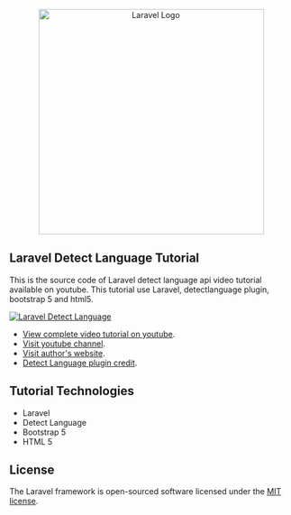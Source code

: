 <p align="center"><a href="https://laravel.com" target="_blank"><img src="https://raw.githubusercontent.com/laravel/art/master/logo-lockup/5%20SVG/2%20CMYK/1%20Full%20Color/laravel-logolockup-cmyk-red.svg" width="400" alt="Laravel Logo"></a></p>


## Laravel Detect Language Tutorial

This is the source code of Laravel detect language api video tutorial available on youtube. This tutorial use Laravel, detectlanguage plugin, bootstrap 5 and html5.

[![Laravel Detect Language](https://img.youtube.com/vi/kWkTvLJKzhc/0.jpg)](https://www.youtube.com/watch?v=kWkTvLJKzhc)

- [View complete video tutorial on youtube](https://www.youtube.com/watch?v=kWkTvLJKzhc).
- [Visit youtube channel](https://www.youtube.com/@SCTechStudio/videos).
- [Visit author's website](https://www.salman.be).
- [Detect Language plugin credit](https://github.com/detectlanguage/detectlanguage-php).

## Tutorial Technologies

- Laravel
- Detect Language
- Bootstrap 5
- HTML 5

## License

The Laravel framework is open-sourced software licensed under the [MIT license](https://opensource.org/licenses/MIT).
